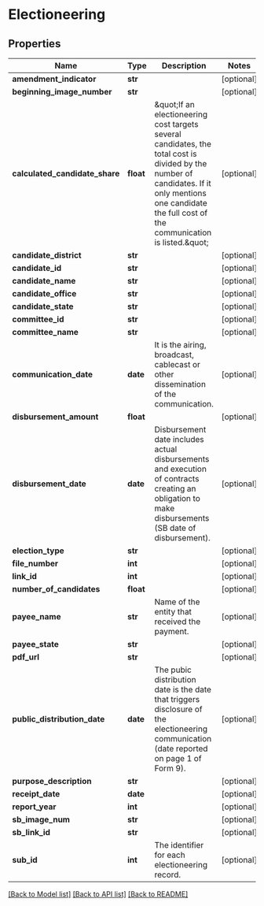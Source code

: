 # Electioneering

## Properties
Name | Type | Description | Notes
------------ | ------------- | ------------- | -------------
**amendment_indicator** | **str** |  | [optional]
**beginning_image_number** | **str** |  | [optional]
**calculated_candidate_share** | **float** |  \&quot;If an electioneering cost targets several candidates, the total cost is divided by the number of candidates. If it only mentions one candidate the full cost of the communication is listed.\&quot;  | [optional]
**candidate_district** | **str** |  | [optional]
**candidate_id** | **str** |  | [optional]
**candidate_name** | **str** |  | [optional]
**candidate_office** | **str** |  | [optional]
**candidate_state** | **str** |  | [optional]
**committee_id** | **str** |  | [optional]
**committee_name** | **str** |  | [optional]
**communication_date** | **date** |  It is the airing, broadcast, cablecast or other dissemination of the communication.  | [optional]
**disbursement_amount** | **float** |  | [optional]
**disbursement_date** | **date** |  Disbursement date includes actual disbursements and execution of contracts creating an obligation to make disbursements (SB date of disbursement).  | [optional]
**election_type** | **str** |  | [optional]
**file_number** | **int** |  | [optional]
**link_id** | **int** |  | [optional]
**number_of_candidates** | **float** |  | [optional]
**payee_name** | **str** |  Name of the entity that received the payment.  | [optional]
**payee_state** | **str** |  | [optional]
**pdf_url** | **str** |  | [optional]
**public_distribution_date** | **date** |  The pubic distribution date is the date that triggers disclosure of the electioneering communication (date reported on page 1 of Form 9).  | [optional]
**purpose_description** | **str** |  | [optional]
**receipt_date** | **date** |  | [optional]
**report_year** | **int** |  | [optional]
**sb_image_num** | **str** |  | [optional]
**sb_link_id** | **str** |  | [optional]
**sub_id** | **int** |  The identifier for each electioneering record.  | [optional]

[[Back to Model list]](../README.md#documentation-for-models) [[Back to API list]](../README.md#documentation-for-api-endpoints) [[Back to README]](../README.md)
